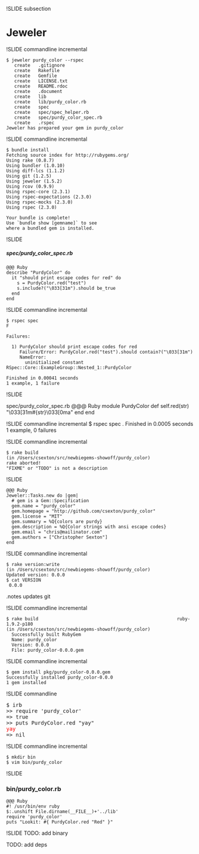 !SLIDE subsection
# Jeweler


!SLIDE commandline incremental

    $ jeweler purdy_color --rspec
       create	.gitignore
       create	Rakefile
       create	Gemfile
       create	LICENSE.txt
       create	README.rdoc
       create	.document
       create	lib
       create	lib/purdy_color.rb
       create	spec
       create	spec/spec_helper.rb
       create	spec/purdy_color_spec.rb
       create	.rspec
    Jeweler has prepared your gem in purdy_color


!SLIDE commandline incremental

    $ bundle install
    Fetching source index for http://rubygems.org/
    Using rake (0.8.7)
    Using bundler (1.0.10)
    Using diff-lcs (1.1.2)
    Using git (1.2.5)
    Using jeweler (1.5.2)
    Using rcov (0.9.9)
    Using rspec-core (2.3.1)
    Using rspec-expectations (2.3.0)
    Using rspec-mocks (2.3.0)
    Using rspec (2.3.0)

    Your bundle is complete!
    Use `bundle show [gemname]` to see
    where a bundled gem is installed.

!SLIDE

##### spec/purdy\_color\_spec.rb

    @@@ Ruby
    describe "PurdyColor" do
      it "should print escape codes for red" do
        s = PurdyColor.red("test")
        s.include?("\033[31m").should be_true
      end
    end

!SLIDE commandline incremental

    $ rspec spec
    F

    Failures:

      1) PurdyColor should print escape codes for red
         Failure/Error: PurdyColor.red("test").should contain?("\033[31m")
         NameError:
           uninitialized constant RSpec::Core::ExampleGroup::Nested_1::PurdyColor

    Finished in 0.00041 seconds
    1 example, 1 failure

!SLIDE

spec/purdy\_color\_spec.rb
    @@@ Ruby
    module PurdyColor
      def self.red(str)
        "\033[31m#{str}\033[0ma"
      end
    end

!SLIDE commandline incremental
    $ rspec spec
    .
    Finished in 0.0005 seconds
    1 example, 0 failures

!SLIDE commandline incremental

    $ rake build
    (in /Users/csexton/src/newbiegems-showoff/purdy_color)
    rake aborted!
    "FIXME" or "TODO" is not a description

!SLIDE

    @@@ Ruby
    Jeweler::Tasks.new do |gem|
      # gem is a Gem::Specification
      gem.name = "purdy_color"
      gem.homepage = "http://github.com/csexton/purdy_color"
      gem.license = "MIT"
      gem.summary = %Q{colors are purdy}
      gem.description = %Q{Color strings with ansi escape codes}
      gem.email = "chris@mailinator.com"
      gem.authors = ["Christopher Sexton"]
    end

!SLIDE commandline incremental

    $ rake version:write
    (in /Users/csexton/src/newbiegems-showoff/purdy_color)
    Updated version: 0.0.0
    $ cat VERSION
     0.0.0
.notes updates git

!SLIDE commandline incremental

    $ rake build                                                    ruby-1.9.2-p180
    (in /Users/csexton/src/newbiegems-showoff/purdy_color)
      Successfully built RubyGem
      Name: purdy_color
      Version: 0.0.0
      File: purdy_color-0.0.0.gem

!SLIDE commandline incremental

    $ gem install pkg/purdy_color-0.0.0.gem
    Successfully installed purdy_color-0.0.0
    1 gem installed

!SLIDE commandline

<pre>
$ irb
>> require 'purdy_color'
=> true
>> puts PurdyColor.red "yay"
<span style="color:red">yay</span>
=> nil
</pre>

!SLIDE commandline incremental

    $ mkdir bin
    $ vim bin/purdy_color

!SLIDE


### bin/purdy\_color.rb
    @@@ Ruby
    #! /usr/bin/env ruby
    $:.unshift File.dirname(__FILE__)+'../lib'
    require 'purdy_color'
    puts "Lookit: #{ PurdyColor.red "Red" }"

!SLIDE
TODO: add binary

TODO: add deps
